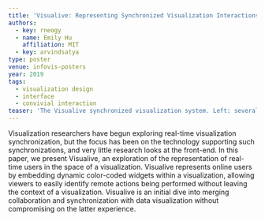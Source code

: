 ```yaml
---
title: 'Visualive: Representing Synchronized Visualization Interactions'
authors:
  - key: rneogy
  - name: Emily Hu
    affiliation: MIT
  - key: arvindsatya
type: poster
venue: infovis-posters
year: 2019
tags:
  - visualization design
  - interface
  - convivial interaction
teaser: 'The Visualive synchronized visualization system. Left: several users are interacting simultaneously with the view, with the current user following another user as they brush and zoom into the visualization. Right: the viewing user has hovered over a remote user’s bubble, resulting in the appearance of the purple tracking window that represents the remote user’s screen area.'
---
```

Visualization researchers have begun exploring real-time visualization synchronization, but the focus has been on the technology supporting such synchronizations, and very little research looks at the front-end. In this paper, we present Visualive, an exploration of the representation of real-time users in the space of a visualization. Visualive represents online users by embedding dynamic color-coded widgets within a visualization, allowing viewers to easily identify remote actions being performed without leaving the context of a visualization. Visualive is an initial dive into merging collaboration and synchronization with data visualization without compromising on the latter experience.
